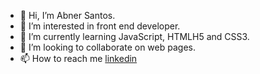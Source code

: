 - 👋 Hi, I’m Abner Santos.
- 👀 I’m interested in front end developer.
- 🌱 I’m currently learning JavaScript, HTMLH5 and CSS3.
- 💞️ I’m looking to collaborate on web pages.
- 📫 How to reach me [linkedin](https://www.linkedin.com/in/abnerdsn/)


